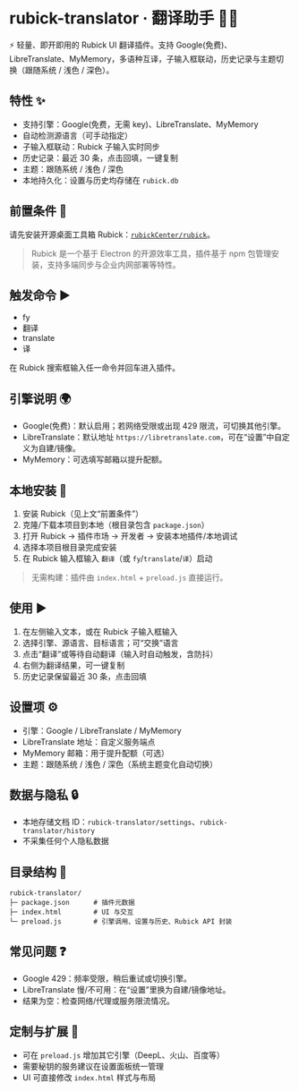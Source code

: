 # rubick-translator · 翻译助手 🚀✨

⚡ 轻量、即开即用的 Rubick UI 翻译插件。支持 Google(免费)、LibreTranslate、MyMemory，多语种互译，子输入框联动，历史记录与主题切换（跟随系统 / 浅色 / 深色）。

## 特性 ✨
- 支持引擎：Google(免费，无需 key)、LibreTranslate、MyMemory
- 自动检测源语言（可手动指定）
- 子输入框联动：Rubick 子输入实时同步
- 历史记录：最近 30 条，点击回填，一键复制
- 主题：跟随系统 / 浅色 / 深色
- 本地持久化：设置与历史均存储在 `rubick.db`

## 前置条件 🔧
请先安装开源桌面工具箱 Rubick：[`rubickCenter/rubick`](https://github.com/rubickCenter/rubick)。

> Rubick 是一个基于 Electron 的开源效率工具，插件基于 npm 包管理安装，支持多端同步与企业内网部署等特性。

## 触发命令 ▶️
- fy
- 翻译
- translate
- 译

在 Rubick 搜索框输入任一命令并回车进入插件。

## 引擎说明 🌍
- Google(免费)：默认启用；若网络受限或出现 429 限流，可切换其他引擎。
- LibreTranslate：默认地址 `https://libretranslate.com`，可在“设置”中自定义为自建/镜像。
- MyMemory：可选填写邮箱以提升配额。

## 本地安装 🧩
1. 安装 Rubick（见上文“前置条件”）
2. 克隆/下载本项目到本地（根目录包含 `package.json`）
3. 打开 Rubick → 插件市场 → 开发者 → 安装本地插件/本地调试
4. 选择本项目根目录完成安装
5. 在 Rubick 输入框输入 `翻译`（或 `fy`/`translate`/`译`）启动

> 无需构建：插件由 `index.html` + `preload.js` 直接运行。

## 使用 ▶️
1. 在左侧输入文本，或在 Rubick 子输入框输入
2. 选择引擎、源语言、目标语言；可“交换”语言
3. 点击“翻译”或等待自动翻译（输入时自动触发，含防抖）
4. 右侧为翻译结果，可一键复制
5. 历史记录保留最近 30 条，点击回填

## 设置项 ⚙️
- 引擎：Google / LibreTranslate / MyMemory
- LibreTranslate 地址：自定义服务端点
- MyMemory 邮箱：用于提升配额（可选）
- 主题：跟随系统 / 浅色 / 深色（系统主题变化自动切换）

## 数据与隐私 🔒
- 本地存储文档 ID：`rubick-translator/settings`、`rubick-translator/history`
- 不采集任何个人隐私数据

## 目录结构 📁
```
rubick-translator/
├─ package.json      # 插件元数据
├─ index.html        # UI 与交互
└─ preload.js        # 引擎调用、设置与历史、Rubick API 封装
```

## 常见问题 ❓
- Google 429：频率受限，稍后重试或切换引擎。
- LibreTranslate 慢/不可用：在“设置”里换为自建/镜像地址。
- 结果为空：检查网络/代理或服务限流情况。

## 定制与扩展 🧪
- 可在 `preload.js` 增加其它引擎（DeepL、火山、百度等）
- 需要秘钥的服务建议在设置面板统一管理
- UI 可直接修改 `index.html` 样式与布局
